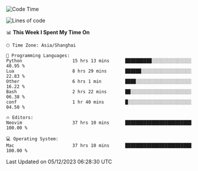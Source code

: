 <!--START_SECTION:waka-->
![Code Time](http://img.shields.io/badge/Code%20Time-1%2C763%20hrs%2032%20mins-blue)

![Lines of code](https://img.shields.io/badge/From%20Hello%20World%20I%27ve%20Written-282.8%20thousand%20lines%20of%20code-blue)

📊 **This Week I Spent My Time On** 

```text
🕑︎ Time Zone: Asia/Shanghai

💬 Programming Languages: 
Python                   15 hrs 13 mins      ██████████░░░░░░░░░░░░░░░   40.95 % 
Lua                      8 hrs 29 mins       ██████░░░░░░░░░░░░░░░░░░░   22.83 % 
Other                    6 hrs 1 min         ████░░░░░░░░░░░░░░░░░░░░░   16.22 % 
Bash                     2 hrs 22 mins       ██░░░░░░░░░░░░░░░░░░░░░░░   06.38 % 
conf                     1 hr 40 mins        █░░░░░░░░░░░░░░░░░░░░░░░░   04.50 % 

🔥 Editors: 
Neovim                   37 hrs 10 mins      █████████████████████████   100.00 % 

💻 Operating System: 
Mac                      37 hrs 10 mins      █████████████████████████   100.00 % 
```


 Last Updated on 05/12/2023 06:28:30 UTC
<!--END_SECTION:waka-->
